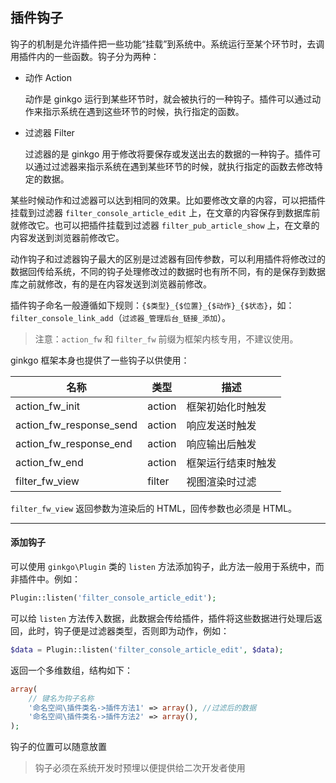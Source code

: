 ## 插件钩子

钩子的机制是允许插件把一些功能“挂载”到系统中。系统运行至某个环节时，去调用插件内的一些函数。钩子分为两种：

* 动作 Action

    动作是 ginkgo 运行到某些环节时，就会被执行的一种钩子。插件可以通过动作来指示系统在遇到这些环节的时候，执行指定的函数。

* 过滤器 Filter

    过滤器的是 ginkgo 用于修改将要保存或发送出去的数据的一种钩子。插件可以通过过滤器来指示系统在遇到某些环节的时候，就执行指定的函数去修改特定的数据。

某些时候动作和过滤器可以达到相同的效果。比如要修改文章的内容，可以把插件挂载到过滤器 `filter_console_article_edit` 上，在文章的内容保存到数据库前就修改它。也可以把插件挂载到过滤器 `filter_pub_article_show` 上，在文章的内容发送到浏览器前修改它。

动作钩子和过滤器钩子最大的区别是过滤器有回传参数，可以利用插件将修改过的数据回传给系统，不同的钩子处理修改过的数据时也有所不同，有的是保存到数据库之前就修改，有的是在内容发送到浏览器前修改。

插件钩子命名一般遵循如下规则：`{$类型}_{$位置}_{$动作}_{$状态}`，如：`filter_console_link_add`（`过滤器_管理后台_链接_添加`）。

> 注意：`action_fw` 和 `filter_fw` 前缀为框架内核专用，不建议使用。

ginkgo 框架本身也提供了一些钩子以供使用：

| 名称 | 类型 | 描述 |
| - | - | - |
| action_fw_init | action | 框架初始化时触发 |
| action_fw_response_send | action | 响应发送时触发 |
| action_fw_response_end | action | 响应输出后触发 |
| action_fw_end | action | 框架运行结束时触发 |
| filter_fw_view | filter | 视图渲染时过滤 |

`filter_fw_view` 返回参数为渲染后的 HTML，回传参数也必须是 HTML。

----------

#### 添加钩子

可以使用 `ginkgo\Plugin` 类的 `listen` 方法添加钩子，此方法一般用于系统中，而非插件中。例如：

``` php
Plugin::listen('filter_console_article_edit');
```

可以给 `listen` 方法传入数据，此数据会传给插件，插件将这些数据进行处理后返回，此时，钩子便是过滤器类型，否则即为动作，例如：

``` php
$data = Plugin::listen('filter_console_article_edit', $data);
```

返回一个多维数组，结构如下：


``` php
array(
    // 键名为钩子名称
    '命名空间\插件类名->插件方法1' => array(), //过滤后的数据
    '命名空间\插件类名->插件方法2' => array(),
);
```

钩子的位置可以随意放置

> 钩子必须在系统开发时预埋以便提供给二次开发者使用